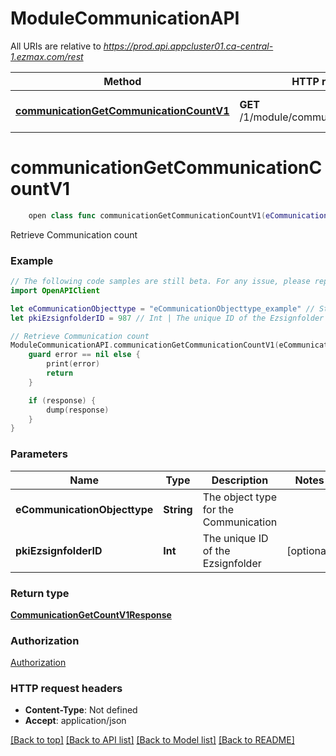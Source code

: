 # ModuleCommunicationAPI

All URIs are relative to *https://prod.api.appcluster01.ca-central-1.ezmax.com/rest*

Method | HTTP request | Description
------------- | ------------- | -------------
[**communicationGetCommunicationCountV1**](ModuleCommunicationAPI.md#communicationgetcommunicationcountv1) | **GET** /1/module/communication/getCount | Retrieve Communication count


# **communicationGetCommunicationCountV1**
```swift
    open class func communicationGetCommunicationCountV1(eCommunicationObjecttype: ECommunicationObjecttype_communicationGetCommunicationCountV1, pkiEzsignfolderID: Int? = nil, completion: @escaping (_ data: CommunicationGetCountV1Response?, _ error: Error?) -> Void)
```

Retrieve Communication count



### Example
```swift
// The following code samples are still beta. For any issue, please report via http://github.com/OpenAPITools/openapi-generator/issues/new
import OpenAPIClient

let eCommunicationObjecttype = "eCommunicationObjecttype_example" // String | The object type for the Communication
let pkiEzsignfolderID = 987 // Int | The unique ID of the Ezsignfolder (optional)

// Retrieve Communication count
ModuleCommunicationAPI.communicationGetCommunicationCountV1(eCommunicationObjecttype: eCommunicationObjecttype, pkiEzsignfolderID: pkiEzsignfolderID) { (response, error) in
    guard error == nil else {
        print(error)
        return
    }

    if (response) {
        dump(response)
    }
}
```

### Parameters

Name | Type | Description  | Notes
------------- | ------------- | ------------- | -------------
 **eCommunicationObjecttype** | **String** | The object type for the Communication | 
 **pkiEzsignfolderID** | **Int** | The unique ID of the Ezsignfolder | [optional] 

### Return type

[**CommunicationGetCountV1Response**](CommunicationGetCountV1Response.md)

### Authorization

[Authorization](../README.md#Authorization)

### HTTP request headers

 - **Content-Type**: Not defined
 - **Accept**: application/json

[[Back to top]](#) [[Back to API list]](../README.md#documentation-for-api-endpoints) [[Back to Model list]](../README.md#documentation-for-models) [[Back to README]](../README.md)

